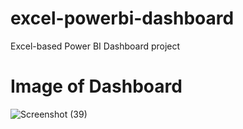 # excel-powerbi-dashboard
Excel-based Power BI Dashboard project

# Image of Dashboard 
![Screenshot (39)](https://github.com/user-attachments/assets/7f7e354b-4eff-4bfa-aab8-0cba6fbfb91b)

